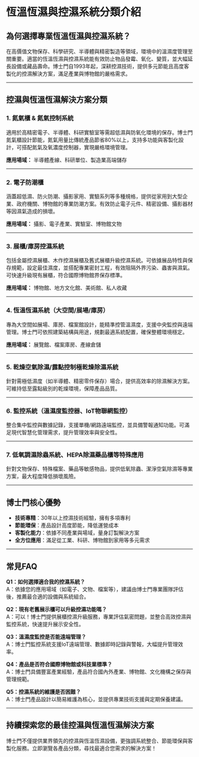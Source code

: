 # 恆溫恆濕與控濕系統分類介紹

## 為何選擇專業恆溫恆濕與控濕系統？
在高價值文物保存、科學研究、半導體與精密製造等領域，環境中的溫濕度管理至關重要。適當的恆溫恆濕與控濕系統能有效防止物品發霉、氧化、變質，並大幅延長設備或藏品壽命。博士門自1993年起，深耕控濕技術，提供多元節能且高度客製化的控濕解決方案，滿足產業與博物館的嚴格需求。

---

## 控濕與恆溫恆濕解決方案分類

### 1. 氮氣櫃 & 氮氣控制系統
適用於高精密電子、半導體、科研實驗室等需超低濕與防氧化環境的保存。博士門氮氣櫃設計節能，氮氣用量比傳統產品節省80%以上，支持多功能與客製化設計，可搭配氮氣及氧濃度控制器，實現嚴格環境管理。

**應用場域：** 半導體產線、科研單位、製造業高端儲存

---

### 2. 電子防潮櫃
涵蓋超低濕、防火防潮、攝影家用、實驗系列等多種規格，提供從家用到大型企業、政府機關、博物館的專業防潮方案。有效防止電子元件、精密設備、攝影器材等因濕氣造成的損壞。

**應用場域：** 攝影、電子產業、實驗室、博物館文物

---

### 3. 展櫃/庫房控濕系統
包括金屬控濕展櫃、木作控濕展櫃及舊式展櫃升級控濕系統。可依據展品特性與保存規範，設定最佳濕度，並搭配專業密封工程，有效阻隔外界污染、蟲害與濕氣。可快速升級現有展櫃，符合國際博物館界保存標準。

**應用場域：** 博物館、地方文化館、美術館、私人收藏

---

### 4. 恆溫恆濕系統（大空間/展場/庫房）
專為大空間如展場、庫房、檔案館設計，能精準控管溫濕度，支援中央監控與遠端管理。博士門可依照建築結構與用途，規劃最適系統配置，確保整體環境穩定。

**應用場域：** 展覽館、檔案庫房、產線倉儲

---

### 5. 乾燥空氣除濕/露點控制極乾燥除濕系統
針對需極低濕度（如半導體、精密零件保存）場合，提供高效率的除濕解決方案。可維持低至露點級別的乾燥環境，保障產品品質。

---

### 6. 監控系統（溫濕度監控器、IoT物聯網監控）
整合集中監控與數據記錄，支援單機/網路遠端監控，並具備警報通知功能。可滿足現代智慧化管理需求，提升管理效率與安全性。

---

### 7. 低氧調濕除蟲系統、HEPA除濕藥品櫃等特殊應用
針對文物保存、特殊檔案、藥品等敏感物品，提供低氧除蟲、潔淨空氣除濕等專業方案，最大程度降低損壞風險。

---

## 博士門核心優勢

- **技術專精**：30年以上控濕技術經驗，擁有多項專利
- **節能環保**：產品設計高度節能，降低運營成本
- **客製化能力**：依據不同產業與場域，量身訂製解決方案
- **全方位應用**：滿足從工業、科研、博物館到家用等多元需求

---

## 常見FAQ

**Q1：如何選擇適合我的控濕系統？**  
A：依據您的應用場域（如電子、文物、檔案等），建議由博士門專業團隊評估後，推薦最合適的設備與系統組合。

**Q2：現有老舊展示櫃可以升級控濕功能嗎？**  
A：可以！博士門提供展櫃控濕升級服務，專業評估氣密問題，並整合高效控濕與監控系統，快速提升展示安全性。

**Q3：溫濕度監控是否能遠端管理？**  
A：博士門監控系統支援IoT遠端管理、數據即時記錄與警報，大幅提升管理效率。

**Q4：產品是否符合國際博物館或科技業標準？**  
A：博士門具備豐富產業經驗，產品符合國內外產業、博物館、文化機構之保存與管理規範。

**Q5：控濕系統的維護是否困難？**  
A：博士門產品設計以簡易維護為核心，並提供專業技術支援與定期保養建議。

---

## 持續探索您的最佳控濕與恆溫恆濕解決方案
博士門不僅提供業界領先的控濕與恆溫恆濕設備，更強調系統整合、節能環保與客製化服務。立即瀏覽各產品分類，尋找最適合您需求的解決方案！